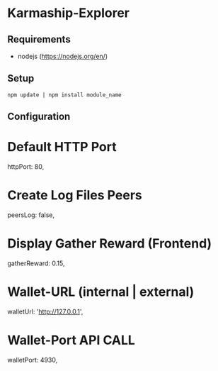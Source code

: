 # Karmaship-Explorer

## Requirements

- nodejs (https://nodejs.org/en/)

## Setup

``` shellsession
npm update | npm install module_name
```

## Configuration
  # Default HTTP Port
  httpPort: 80,
  # Create Log Files Peers
  peersLog: false,
  # Display Gather Reward (Frontend)
  gatherReward: 0.15,
  # Wallet-URL (internal | external)
  walletUrl: 'http://127.0.0.1',
  # Wallet-Port API CALL
  walletPort: 4930,
